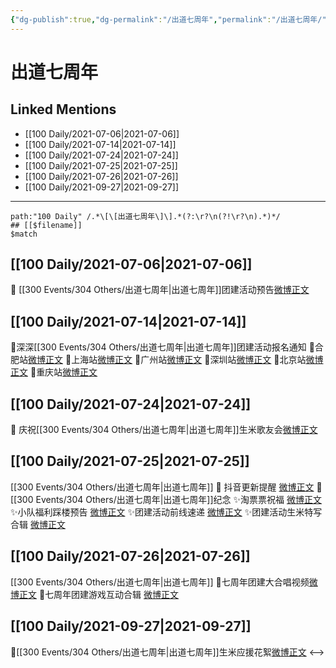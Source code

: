 ```yaml
---
{"dg-publish":true,"dg-permalink":"/出道七周年","permalink":"/出道七周年/","created":"2023-04-09T22:22:50.000+08:00","updated":"2023-04-10T17:00:09.000+08:00"}
---
```


# 出道七周年

## Linked Mentions
- [[100 Daily/2021-07-06\|2021-07-06]]
- [[100 Daily/2021-07-14\|2021-07-14]]
- [[100 Daily/2021-07-24\|2021-07-24]]
- [[100 Daily/2021-07-25\|2021-07-25]]
- [[100 Daily/2021-07-26\|2021-07-26]]
- [[100 Daily/2021-09-27\|2021-09-27]]


---

```expander
path:"100 Daily" /.*\[\[出道七周年\]\].*(?:\r?\n(?!\r?\n).*)*/
## [[$filename]]
$match
```
## [[100 Daily/2021-07-06\|2021-07-06]]
🌟 [[300 Events/304 Others/出道七周年\|出道七周年]]团建活动预告[微博正文](https://m.weibo.cn/6466290670/4656044150102083)
## [[100 Daily/2021-07-14\|2021-07-14]]
💐深深[[300 Events/304 Others/出道七周年\|出道七周年]]团建活动报名通知
💮合肥站[微博正文](https://m.weibo.cn/6466290670/4658979961313327)
💮上海站[微博正文](https://m.weibo.cn/6466290670/4658981115268070)
💮广州站[微博正文](https://m.weibo.cn/6466290670/4658980780245854)
💮深圳站[微博正文](https://m.weibo.cn/6466290670/4658983464076304)
💮北京站[微博正文](https://m.weibo.cn/6466290670/4658981702996530)
💮重庆站[微博正文](https://m.weibo.cn/6466290670/4658984277509269)

## [[100 Daily/2021-07-24\|2021-07-24]]
🌟 庆祝[[300 Events/304 Others/出道七周年\|出道七周年]]生米歌友会[微博正文](https://m.weibo.cn/6466290670/4662613730139626)

## [[100 Daily/2021-07-25\|2021-07-25]]
[[300 Events/304 Others/出道七周年\|出道七周年]]
💫 抖音更新提醒 [微博正文](https://m.weibo.cn/6466290670/4662939515094463)
💫[[300 Events/304 Others/出道七周年\|出道七周年]]纪念
✨淘票票祝福 [微博正文](https://m.weibo.cn/6466290670/4662788260105331)
✨小队福利踩楼预告 [微博正文](https://m.weibo.cn/6466290670/4662787747352042)
✨团建活动前线速递 [微博正文](https://m.weibo.cn/6466290670/4662812074316374)
✨团建活动生米特写合辑 [微博正文](https://m.weibo.cn/6466290670/4662866915885211)

## [[100 Daily/2021-07-26\|2021-07-26]]
[[300 Events/304 Others/出道七周年\|出道七周年]]
💫七周年团建大合唱视频[微博正文](https://m.weibo.cn/6466290670/4663222793144157)
💫七周年团建游戏互动合辑 [微博正文](https://m.weibo.cn/6466290670/4663326824993238)

## [[100 Daily/2021-09-27\|2021-09-27]]
🌟[[300 Events/304 Others/出道七周年\|出道七周年]]生米应援花絮[微博正文](https://m.weibo.cn/6466290670/4686140312127045)
<-->